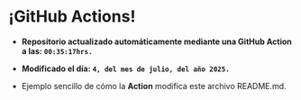 # ¡GitHub Actions!
* **Repositorio actualizado automáticamente mediante una GitHub Action a las: `00:35:17hrs.`**
* **Modificado el día: `4, del mes de julio, del año 2025.`**

* Ejemplo sencillo de cómo la **Action** modifica este archivo README.md.
